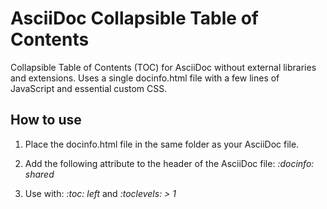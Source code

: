 # AsciiDoc Collapsible Table of Contents

Collapsible Table of Contents (TOC) for AsciiDoc without external libraries and extensions. Uses a single docinfo.html file with a few lines of JavaScript and essential custom CSS.

## How to use

1. Place the docinfo.html file in the same folder as your AsciiDoc file.

2. Add the following attribute to the header of the AsciiDoc file: *:docinfo: shared*

3. Use with: *:toc: left* and *:toclevels: > 1*
